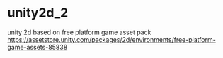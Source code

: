 # unity2d_2
 unity 2d based on free platform game asset
pack https://assetstore.unity.com/packages/2d/environments/free-platform-game-assets-85838